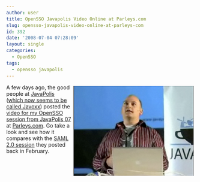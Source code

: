 ```yaml
---
author: user
title: OpenSSO Javapolis Video Online at Parleys.com
slug: opensso-javapolis-video-online-at-parleys-com
id: 392
date: '2008-07-04 07:28:09'
layout: single
categories:
  - OpenSSO
tags:
  - opensso javapolis
---
```


<span style="margin: 5px; float: right;">[![](images/Javapolis07OpenSSO.png)](http://www.parleys.com/display/PARLEYS/Home#slide=1;talk=14516313;title=OpenSSO)</span>

A few days ago, the good people at [JavaPolis](http://www.javapolis.com/confluence/display/JP07/Home) ([which now seems to be called Javoxx](http://processdevelopments.blogspot.com/2008/04/javapolis-refactored-to-javoxx.html)) posted the [video for my OpenSSO session from JavaPolis 07](http://www.parleys.com/display/PARLEYS/Home#slide=1;talk=14516313;title=OpenSSO) at [Parleys.com](http://www.parleys.com/). Go take a look and see how it compares with the [SAML 2.0 session](http://blogs.sun.com/superpat/entry/saml_2_0_javapolis_video) they posted back in February.
